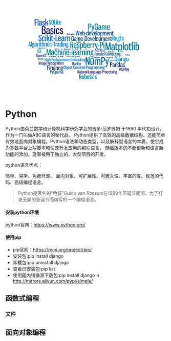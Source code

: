 
![](img/python.png)
# Python
Python由荷兰数学和计算机科学研究学会的吉多·范罗苏姆 于1990 年代初设计，作为一门叫做ABC语言的替代品。 Python提供了高效的高级数据结构，还能简单有效地面向对象编程。Python语法和动态类型，以及解释型语言的本质，使它成为多数平台上写脚本和快速开发应用的编程语言， 随着版本的不断更新和语言新功能的添加，逐渐被用于独立的、大型项目的开发。  

python语言优点：

简单、易学、免费开源、 面向对象、可扩展性、可嵌入性、丰富的库、规范的代码、高级编程语言。

> Python是著名的“龟叔”Guido van Rossum在1989年圣诞节期间，为了打发无聊的圣诞节而编写的一个编程语言。

#### 安装python环境
python官网：https://www.python.org/		

#### 使用pip
- pip官网：https://pypi.org/project/pip/
- 安装包:pip install django
- 卸载包:pip uninstall django
- 查看已安装包:pip list
- 使用国内镜像源下载包:pip install django -i http://mirrors.aliyun.com/pypi/simple/

## 函数式编程

### 文件


## 面向对象编程
